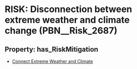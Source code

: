 # RISK: __Disconnection between extreme weather and climate change__ (PBN__Risk_2687)

## Property: has_RiskMitigation

* [Connect Extreme Weather and Climate](PBN__Mitigation_684)

